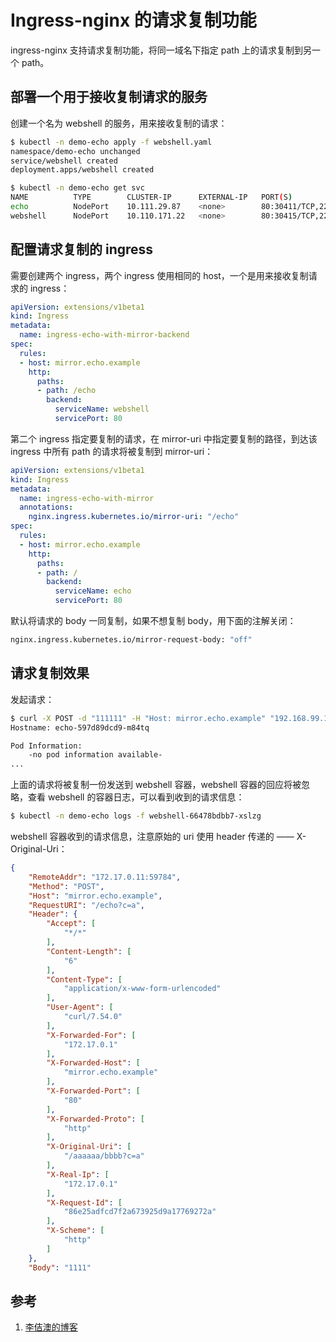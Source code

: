 <!-- toc -->
# Ingress-nginx 的请求复制功能

ingress-nginx 支持请求复制功能，将同一域名下指定 path 上的请求复制到另一个 path。

## 部署一个用于接收复制请求的服务

创建一个名为 webshell 的服务，用来接收复制的请求：

```sh
$ kubectl -n demo-echo apply -f webshell.yaml
namespace/demo-echo unchanged
service/webshell created
deployment.apps/webshell created

$ kubectl -n demo-echo get svc
NAME          TYPE        CLUSTER-IP      EXTERNAL-IP   PORT(S)                     AGE
echo          NodePort    10.111.29.87    <none>        80:30411/TCP,22:31867/TCP   47d
webshell      NodePort    10.110.171.22   <none>        80:30415/TCP,22:31785/TCP   8s
```

## 配置请求复制的 ingress

需要创建两个 ingress，两个 ingress 使用相同的 host，一个是用来接收复制请求的 ingress：

```yaml
apiVersion: extensions/v1beta1
kind: Ingress
metadata:
  name: ingress-echo-with-mirror-backend
spec:
  rules:
  - host: mirror.echo.example
    http:
      paths:
      - path: /echo
        backend:
          serviceName: webshell
          servicePort: 80
```

第二个 ingress 指定要复制的请求，在 mirror-uri 中指定要复制的路径，到达该 ingress 中所有 path 的请求将被复制到 mirror-uri：

```yaml
apiVersion: extensions/v1beta1
kind: Ingress
metadata:
  name: ingress-echo-with-mirror
  annotations:
    nginx.ingress.kubernetes.io/mirror-uri: "/echo"
spec:
  rules:
  - host: mirror.echo.example
    http:
      paths:
      - path: /
        backend:
          serviceName: echo
          servicePort: 80
```

默认将请求的 body 一同复制，如果不想复制 body，用下面的注解关闭：

```sh
nginx.ingress.kubernetes.io/mirror-request-body: "off"
```

## 请求复制效果

发起请求：

```sh
$ curl -X POST -d "111111" -H "Host: mirror.echo.example" "192.168.99.100:30933/aaaaaa/bbbb?c=a"
Hostname: echo-597d89dcd9-m84tq

Pod Information:
	-no pod information available-
...
```

上面的请求将被复制一份发送到 webshell 容器，webshell 容器的回应将被忽略，查看 webshell 的容器日志，可以看到收到的请求信息：

```sh
$ kubectl -n demo-echo logs -f webshell-66478bdbb7-xslzg
```

webshell 容器收到的请求信息，注意原始的 uri 使用 header 传递的 —— X-Original-Uri：

```json
{
    "RemoteAddr": "172.17.0.11:59784",
    "Method": "POST",
    "Host": "mirror.echo.example",
    "RequestURI": "/echo?c=a",
    "Header": {
        "Accept": [
            "*/*"
        ],
        "Content-Length": [
            "6"
        ],
        "Content-Type": [
            "application/x-www-form-urlencoded"
        ],
        "User-Agent": [
            "curl/7.54.0"
        ],
        "X-Forwarded-For": [
            "172.17.0.1"
        ],
        "X-Forwarded-Host": [
            "mirror.echo.example"
        ],
        "X-Forwarded-Port": [
            "80"
        ],
        "X-Forwarded-Proto": [
            "http"
        ],
        "X-Original-Uri": [
            "/aaaaaa/bbbb?c=a"
        ],
        "X-Real-Ip": [
            "172.17.0.1"
        ],
        "X-Request-Id": [
            "86e25adfcd7f2a673925d9a17769272a"
        ],
        "X-Scheme": [
            "http"
        ]
    },
    "Body": "1111"
```

## 参考

1. [李佶澳的博客][1]

[1]: https://www.lijiaocn.com "李佶澳的博客"
